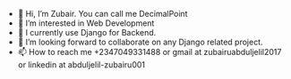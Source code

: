 - 👋 Hi, I’m Zubair. You can call me DecimalPoint
- 👀 I’m interested in Web Development
- 🌱 I currently use Django for Backend. 
- 💞️ I’m looking forward to collaborate on any Django related project.
- 📫 How to reach me +2347049331488 or gmail at zubairuabduljelil2017 or linkedin at abduljelil-zubairu001

<!---
DecimalPoint-0/DecimalPoint-0 is a ✨ special ✨ repository because its `README.md` (this file) appears on your GitHub profile.
You can click the Preview link to take a look at your changes.
--->

